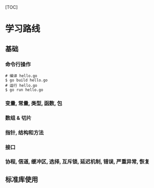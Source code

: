 [TOC]

# 学习路线

## 基础

### 命令行操作

```shell
# 编译 hello.go
$ go build hello.go
# 运行 hello.go
$ go run hello.go
```

### 变量, 常量, 类型, 函数, 包

### 数组 & 切片

### 指针, 结构和方法

### 接口

### 协程, 信道, 缓冲区, 选择, 互斥锁, 延迟机制, 错误, 严重异常, 恢复

## 标准库使用

